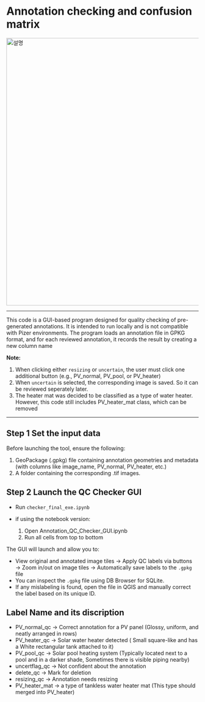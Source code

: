 # Annotation checking and confusion matrix 

<img src="https://github.com/user-attachments/assets/223e0ddd-6bde-4741-a392-79cc586298c2" alt="설명" width="700"/>

-----
This code is a GUI-based program designed for quality checking of pre-generated annotations. It is intended to run locally and is not compatible with Pizer environments.
The program loads an annotation file in GPKG format, and for each reviewed annotation, it records the result by creating a new column name

**Note:**
1) When clicking either `resizing` or `uncertain`, the user must click one additional button (e.g., PV_normal, PV_pool, or PV_heater)
2) When `uncertain` is selected, the corresponding image is saved. So it can be reviewed seperately later.
3) The heater mat was decided to be classified as a type of water heater. However, this code still includes PV_heater_mat class, which can be removed
   
-----

## Step 1 Set the input data 

Before launching the tool, ensure the following:

1. GeoPackage (.gpkg) file containing annotation geometries and metadata (with columns like image_name, PV_normal, PV_heater, etc.)
2. A folder containing the corresponding .tif images.

##  Step 2 Launch the QC Checker GUI

* Run `checker_final_exe.ipynb`

* if using the notebook version:
  1. Open Annotation_QC_Checker_GUI.ipynb
  2. Run all cells from top to bottom

The GUI will launch and allow you to:
* View original and annotated image tiles → Apply QC labels via buttons → Zoom in/out on image tiles → Automatically save labels to the `.gpkg` file
* You can inspect the `.gpkg` file using DB Browser for SQLite.
* If any mislabeling is found, open the file in QGIS and manually correct the label based on its unique ID.

## Label Name and its discription 
* PV_normal_qc → Correct annotation for a PV panel (Glossy, uniform, and neatly arranged in rows)
* PV_heater_qc → Solar water heater detected ( Small square-like and has a White rectangular tank attached to it)
* PV_pool_qc → Solar pool heating system (Typically located next to a pool and in a darker shade, Sometimes there is visible piping nearby)
* uncertflag_qc → Not confident about the annotation
* delete_qc → Mark for deletion
* resizing_qc → Annotation needs resizing
* PV_heater_mat → a type of tankless water heater mat (This type should merged into PV_heater)








